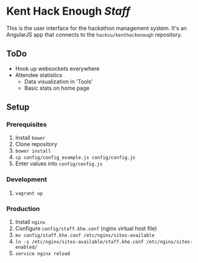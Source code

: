 # Kent Hack Enough *Staff*

This is the user interface for the hackathon management system. It's an AngularJS
app that connects to the `hacksu/kenthackenough` repository.

## ToDo
- Hook up websockets everywhere
- Attendee statistics
    + Data visualization in 'Tools'
    + Basic stats on home page

## Setup

### Prerequisites
1. Install `bower`
1. Clone repository
1. `bower install`
1. `cp config/config_example.js config/config.js`
1. Enter values into `config/config.js`

### Development
1. `vagrant up`

### Production
1. Install `nginx`
1. Configure `config/staff.khe.conf` (nginx virtual host file)
1. `mv config/staff.khe.conf /etc/nginx/sites-available`
1. `ln -s /etc/nginx/sites-available/staff.khe.conf /etc/nginx/sites-enabled/`
1. `service nginx reload`
